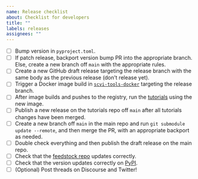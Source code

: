 ```yaml
---
name: Release checklist
about: Checklist for developers
title: ""
labels: releases
assignees: ""
---
```


-   [ ] Bump version in `pyproject.toml`.
-   [ ] If patch release, backport version bump PR into the appropriate branch.
        Else, create a new branch off `main` with the appropriate rules.
-   [ ] Create a new GitHub draft release targeting the release branch with the
        same body as the previous release (don't release yet).
-   [ ] Trigger a Docker image build in
        [`scvi-tools-docker`](https://github.com/YosefLab/scvi-tools-docker)
        targeting the release branch.
-   [ ] After image builds and pushes to the registry, run the
        [tutorials](https://github.com/scverse/scvi-tutorials) using the new
        image.
-   [ ] Publish a new release on the tutorials repo off `main` after all
        tutorials changes have been merged.
-   [ ] Create a new branch off `main` in the main repo and run
        `git submodule update --remote`, and then merge the PR, with an
        appropriate backport as needed.
-   [ ] Double check everything and then publish the draft release on the main
        repo.
-   [ ] Check that the
        [feedstock repo](https://github.com/conda-forge/scvi-tools-feedstock)
        updates correctly.
-   [ ] Check that the version updates correctly on
        [PyPI](https://pypi.org/project/scvi-tools/).
-   [ ] (Optional) Post threads on Discourse and Twitter!
